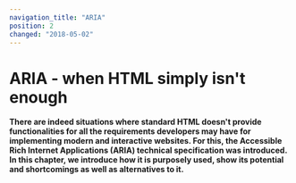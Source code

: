 ```yaml
---
navigation_title: "ARIA"
position: 2
changed: "2018-05-02"
---
```


# ARIA - when HTML simply isn't enough

**There are indeed situations where standard HTML doesn't provide functionalities for all the requirements developers may have for implementing modern and interactive websites. For this, the Accessible Rich Internet Applications (ARIA) technical specification was introduced. In this chapter, we introduce how it is purposely used, show its potential and shortcomings as well as alternatives to it.**

